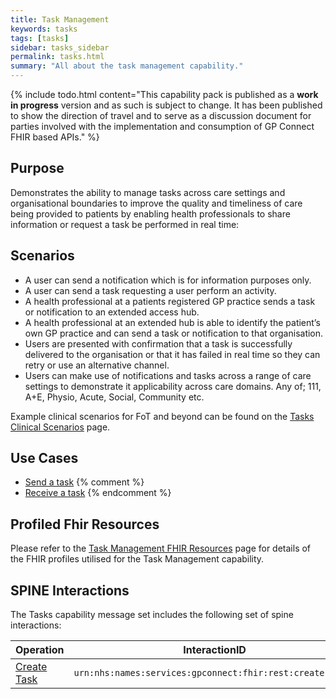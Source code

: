 ```yaml
---
title: Task Management
keywords: tasks
tags: [tasks]
sidebar: tasks_sidebar
permalink: tasks.html
summary: "All about the task management capability."
---
```


{% include todo.html content="This capability pack is published as a **work in progress** version and as such is subject to change. It has been published to show the direction of travel and to serve as a discussion document for parties involved with the implementation and consumption of GP Connect FHIR based APIs." %}

## Purpose ##

Demonstrates the ability to manage tasks across care settings and organisational boundaries to improve the quality and timeliness of care being provided to patients by enabling health professionals to share information or request a task be performed in real time:

## Scenarios ##

- A user can send a notification which is for information purposes only.
- A user can send a task requesting a user perform an activity.
- A health professional at a patients registered GP practice sends a task or notification to an extended access hub.
- A health professional at an extended hub is able to identify the patient’s own GP practice and can send a task or notification to that organisation.
- Users are presented with confirmation that a task is successfully delivered to the organisation or that it has failed in real time so they can retry or use an alternative channel.
- Users can make use of notifications and tasks across a range of care settings to demonstrate it applicability across care domains. Any of; 111, A+E, Physio, Acute, Social, Community etc.

Example clinical scenarios for FoT and beyond can be found on the [Tasks Clinical Scenarios](tasks_clinical_scenarios.html) page.

## Use Cases ##

- [Send a task](tasks_send_a_task.html)
{% comment %}
- [Receive a task](tasks_receive_a_task.html)
{% endcomment %}

## Profiled Fhir Resources ##

Please refer to the [Task Management FHIR Resources](datalibrarytasks.html) page for details of the FHIR profiles utilised for the Task Management capability.

## SPINE Interactions

The Tasks capability message set includes the following set of spine interactions:

| Operation                 | InteractionID             | 
|---------------------------|---------------------------| 
|  [Create Task](tasks_use_case_send_a_task.html)               | `urn:nhs:names:services:gpconnect:fhir:rest:create:order` |
